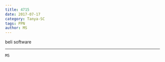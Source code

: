 ```yaml
---
title: 4715
date: 2017-07-17
category: Tanya-SC
tags: PPN
author: MS
---
```


beli software

---



`MS`
